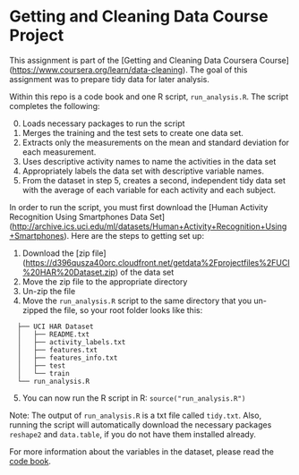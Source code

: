 #  Getting and Cleaning Data Course Project
This assignment is part of the [Getting and Cleaning Data Coursera Course] (https://www.coursera.org/learn/data-cleaning). The goal of this assignment was to prepare tidy data for later analysis.

Within this repo is a code book and one R script, `run_analysis.R`. The script completes the following:

0. Loads necessary packages to run the script
1. Merges the training and the test sets to create one data set.
2. Extracts only the measurements on the mean and standard deviation for each measurement.
3. Uses descriptive activity names to name the activities in the data set
4. Appropriately labels the data set with descriptive variable names.
5. From the dataset in step 5, creates a second, independent tidy data set with the average of each variable for each activity and each subject.

In order to run the script, you must first download the [Human Activity Recognition Using Smartphones Data Set] (http://archive.ics.uci.edu/ml/datasets/Human+Activity+Recognition+Using+Smartphones). Here are the steps to getting set up:

1. Download the [zip file] (https://d396qusza40orc.cloudfront.net/getdata%2Fprojectfiles%2FUCI%20HAR%20Dataset.zip) of the data set
2. Move the zip file to the appropriate directory
3. Un-zip the file
4. Move the `run_analysis.R` script to the same directory that you un-zipped the file, so your root folder looks like this:
```
  ├── UCI HAR Dataset
  │   ├── README.txt
  │   ├── activity_labels.txt
  │   ├── features.txt
  │   ├── features_info.txt
  │   ├── test
  │   └── train
  └── run_analysis.R
  ```
5. You can now run the R script in R: `source("run_analysis.R")`

Note: The output of `run_analysis.R` is a txt file called `tidy.txt`. Also, running the script will automatically download the necessary packages `reshape2` and `data.table`, if you do not have them installed already.

For more information about the variables in the dataset, please read the [code book](https://github.com/jespalmer/cleaning-data/blob/master/Codebook.md).

